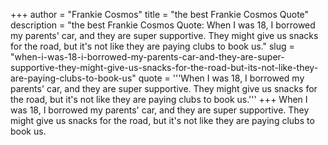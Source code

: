 +++
author = "Frankie Cosmos"
title = "the best Frankie Cosmos Quote"
description = "the best Frankie Cosmos Quote: When I was 18, I borrowed my parents' car, and they are super supportive. They might give us snacks for the road, but it's not like they are paying clubs to book us."
slug = "when-i-was-18-i-borrowed-my-parents-car-and-they-are-super-supportive-they-might-give-us-snacks-for-the-road-but-its-not-like-they-are-paying-clubs-to-book-us"
quote = '''When I was 18, I borrowed my parents' car, and they are super supportive. They might give us snacks for the road, but it's not like they are paying clubs to book us.'''
+++
When I was 18, I borrowed my parents' car, and they are super supportive. They might give us snacks for the road, but it's not like they are paying clubs to book us.
